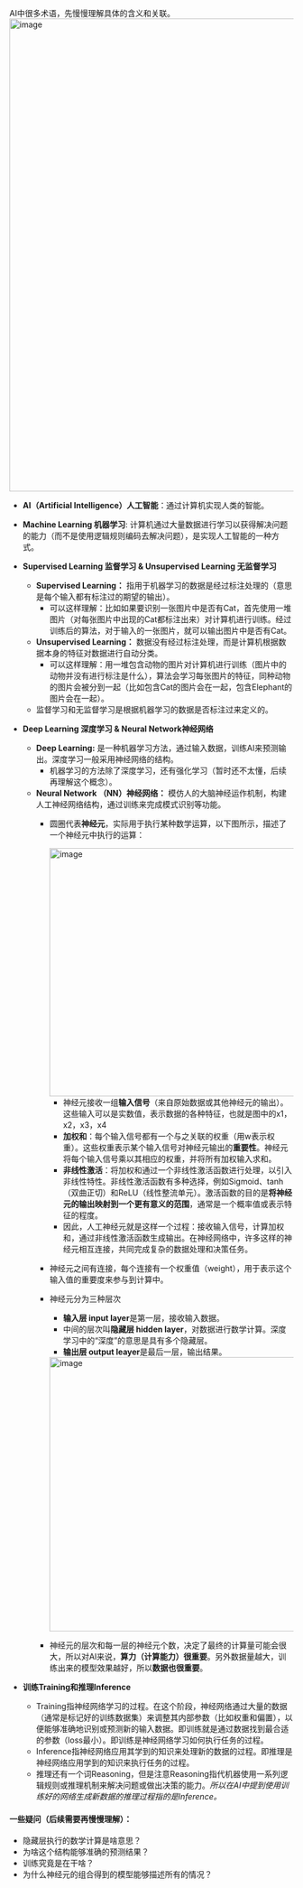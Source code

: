 
AI中很多术语，先慢慢理解具体的含义和关联。
<img width="838" alt="image" src="https://github.com/user-attachments/assets/b3735251-814c-42ff-91b4-2c70238bc346">

* **AI（Artificial Intelligence）人工智能**：通过计算机实现人类的智能。
* **Machine Learning 机器学习**: 计算机通过大量数据进行学习以获得解决问题的能力（而不是使用逻辑规则编码去解决问题），是实现人工智能的一种方式。
* **Supervised Learning 监督学习 & Unsupervised Learning 无监督学习**
  * **Supervised Learning：** 指用于机器学习的数据是经过标注处理的（意思是每个输入都有标注过的期望的输出）。
    * 可以这样理解：比如如果要识别一张图片中是否有Cat，首先使用一堆图片（对每张图片中出现的Cat都标注出来）对计算机进行训练。经过训练后的算法，对于输入的一张图片，就可以输出图片中是否有Cat。
  * **Unsupervised Learning：** 数据没有经过标注处理，而是计算机根据数据本身的特征对数据进行自动分类。
    * 可以这样理解：用一堆包含动物的图片对计算机进行训练（图片中的动物并没有进行标注是什么），算法会学习每张图片的特征，同种动物的图片会被分到一起（比如包含Cat的图片会在一起，包含Elephant的图片会在一起）。
  * 监督学习和无监督学习是根据机器学习的数据是否标注过来定义的。
* **Deep Learning 深度学习 & Neural Network神经网络** 
  * **Deep Learning:** 是一种机器学习方法，通过输入数据，训练AI来预测输出。深度学习一般采用神经网络的结构。
    * 机器学习的方法除了深度学习，还有强化学习（暂时还不太懂，后续再理解这个概念）。
  * **Neural Network （NN）神经网络：** 模仿人的大脑神经运作机制，构建人工神经网络结构，通过训练来完成模式识别等功能。
    * 圆圈代表**神经元**，实际用于执行某种数学运算，以下图所示，描述了一个神经元中执行的运算：

      <img width="440" alt="image" src="https://github.com/user-attachments/assets/35baf2a4-d18d-45dd-9022-946105242ec4">
 
      - 神经元接收一组**输入信号**（来自原始数据或其他神经元的输出）。这些输入可以是实数值，表示数据的各种特征，也就是图中的x1，x2，x3，x4
      - **加权和**：每个输入信号都有一个与之关联的权重（用w表示权重）。这些权重表示某个输入信号对神经元输出的**重要性**。神经元将每个输入信号乘以其相应的权重，并将所有加权输入求和。
      - **非线性激活**：将加权和通过一个非线性激活函数进行处理，以引入非线性特性。非线性激活函数有多种选择，例如Sigmoid、tanh（双曲正切）和ReLU（线性整流单元）。激活函数的目的是**将神经元的输出映射到一个更有意义的范围**，通常是一个概率值或表示特征的程度。
      - 因此，人工神经元就是这样一个过程：接收输入信号，计算加权和，通过非线性激活函数生成输出。在神经网络中，许多这样的神经元相互连接，共同完成复杂的数据处理和决策任务。

    * 神经元之间有连接，每个连接有一个权重值（weight），用于表示这个输入值的重要度来参与到计算中。
    * 神经元分为三种层次
      * **输入层 input layer**是第一层，接收输入数据。
      * 中间的层次叫**隐藏层 hidden layer**，对数据进行数学计算。深度学习中的“深度”的意思是具有多个隐藏层。
      * **输出层 output leayer**是最后一层，输出结果。
      <img width="486" alt="image" src="https://github.com/MaxGYX/Road2Next/assets/158791943/08132cb7-a126-49bb-a599-8829afd73f48">
  
    * 神经元的层次和每一层的神经元个数，决定了最终的计算量可能会很大，所以对AI来说，**算力（计算能力）很重要**。另外数据量越大，训练出来的模型效果越好，所以**数据也很重要**。

* **训练Training和推理Inference**
  - Training指神经网络学习的过程。在这个阶段，神经网络通过大量的数据（通常是标记好的训练数据集）来调整其内部参数（比如权重和偏置），以便能够准确地识别或预测新的输入数据。即训练就是通过数据找到最合适的参数（loss最小）。即训练是神经网络学习如何执行任务的过程。
  - Inference指神经网络应用其学到的知识来处理新的数据的过程。即推理是神经网络应用学到的知识来执行任务的过程。
  - 推理还有一个词Reasoning，但是注意Reasoning指代机器使用一系列逻辑规则或推理机制来解决问题或做出决策的能力。_所以在AI中提到使用训练好的网络生成新数据的推理过程指的是Inference。_

#### 一些疑问（后续需要再慢慢理解）：
* 隐藏层执行的数学计算是啥意思？
* 为啥这个结构能够准确的预测结果？
* 训练究竟是在干啥？
* 为什么神经元的组合得到的模型能够描述所有的情况？
